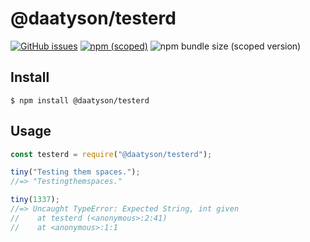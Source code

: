 @daatyson/testerd
======

[![GitHub issues](https://img.shields.io/github/issues-raw/daatysonz/testerd)](https://github.com/daatysonz/testerd/issues)
[![npm (scoped)](https://img.shields.io/npm/v/@daatyson/testerd?url=https://github.com/daatysonz/testerd)](https://www.npmjs.com/package/@daatyson/testerd)
![npm bundle size (scoped version)](https://img.shields.io/bundlephobia/min/@daatyson/testerd/0.1.0)

Install
------
```
$ npm install @daatyson/testerd
```

Usage
------
```javascript
const testerd = require("@daatyson/testerd");

tiny("Testing them spaces.");
//=> "Testingthemspaces."

tiny(1337);
//=> Uncaught TypeError: Expected String, int given
//    at testerd (<anonymous>:2:41)
//    at <anonymous>:1:1
```